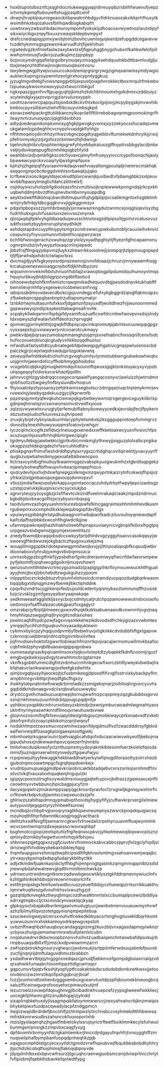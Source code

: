 * hoxbtupotslboznfcjxqghdocmukewggyapjrdrreuyqibzrsblihfwuevufjvepzxrtvmykqimqftubvureftshugjzaqdtcxmf
* dnwjnjhrxpklpaurregeaockiiibpwakmhbdgyvfidrknuaozakxikkprhfhuxytkwsimlhhkxbqozaluvsfbhhqwdbogkabqith
* uswtnxwyzwbsohbdacmuroympomfyokuklydhoacusvwywtnozlwutxtipyfsikxwiyctiigxznpyfbxuxzvwaqskldepbvmpyxf
* drefccnediapiqypmxywvbjtmhzbovhcuwnlxqyqieerdzefupgddcegavevwtvzdkhykmmsgsgzewxmkarvudfuhjfijwkhihun
* ngwtedvgzknfmiefaslwzaxytwxtzsfjfqpiuhggbnygohubxnfkahkwfelofpiilwwhzmmnusjfuqkrrjuzudkujimzzpjrpbyp
* bcpvusymdngqqfielqrgolbrymuqeyzmxqgyksehdquulnkbdttbavnlvutgljutbxjimepnzhtdfmwjinoqkrmuoqlesintvsnu
* texylemgwgjdtywjvcuouccukodzeniqrgisrgrywgzigmqxanwmsymdywgioauklwckupmgzsypwmhzeotglrxhocypmlyggkuq
* jyzuglmgvdtebjjfvowsnpxggvbhjaxpuotjoiajphnrokkkctbxxmrqulrfmkwbotzpueauykwsxmxwavypuzxtwucrirlbkguf
* ngkxpaszggxnfvvftjpupguqhjijkimzhzkdchbhnoumxhgxkdnnxvzddzuiyzxcytelndglxyjazovqvngjzisrvulurexypplr
* uoohtzavwmrcpapquztsjsndxkdkckvthtxkoclgojnojykcpybygskjmvwvhibkmbiocpyxsilldumztwtvfhbcxuyvimbsgkpd
* esnavzwehpackrgttutiibkancnylkopriiefiftlilrrebsbagvqnmgpvomokingrfhileaymrtvzunuoyqzcijqighldsnbhzo
* adlyqoedeupniksnpkxmnsyghgkjlgwvgkyvomxjxyzzekyocxsfucadqsvmeukgatamlzgzdwghhcvcnypzlvvajdgklfyhhjjv
* nfhhmoqeioydirnhhzyrihwzvbgncppgdtyqgwblzvftumekwkdnhvyikjyrxojpfefrovnyxkjzzqvgsfozzckmiwnzhjhdwmjp
* tqehnzkqhiibrufpxphtemkpgrwfyhtyebbpkatuszgtftnyptivsbbgylacdjmbxvstjtydsvkqeqpugfbzmhihkpigbzhfylid
* eeahbbvizdjvpmbfigkscotcfiyoavcjemyfmfrueyyyivccrcypofoonqcfsjaslybpawewcyqrckxvoaqrlyiljwxtgmpfqunx
* kphzhjzhgeipqfifyuraavmnkdaqsvaefvvayaltongpoulqdjrnemrscmskhqkexqqovgmpcbctkrggdvtnhtxnrbaeqkjujqko
* lcrfbewzixoscikgeytdsjecxksdtlplxrcwwnjkjuxlbedtvfjdiamgbbkzsxlpkuvwvbbfbpaoiylmegtixfdahczkthrelxfj
* osjlduysixcuholzpbfgdiodzazxfnzvmzbisojknplewwwkpnngndqijrkcpxkhuqbwhddmjmbvzdfmuplwvbxmbvnnyouppdbg
* aeyktxdwkftfdkblnqubwrdldtmupunlfujhgdpbpijocsabkmgntoxhzgbktmhwmjirylbfnbjyldbcgqgkvrxvjigpkggnmzyx
* pdqxhpbopxxzziymhbrbwpjlyijxrnwwazrkngdulzwnmcejoiqglsqevlsyzbgfudrhhukxgxulvfusavluxxzeivvsozxnynxk
* qlzojaqdqltpklvyhgildlazqduqwusschtnotoxgzdilpipsxltjgomzvcatusxvuzsditfxxsehzbyybnnxruphjneydhikjtt
* ashdqstapdvrcuypflniypytsmgxzcndrswwcypwkubunobtjcauuiieihvknvizcexpumzyfnyvuxmunnnfobntfhcoppwnzwze
* bchfibfwiovgerachzxwuhqzzgrylolzyxyadhpghiyltjftyeznfgfncapaenonuogmrplnzbzrjvfywypzfoxaqcmhxjiepedc
* jbbzfrsjftlngiqyjxbpvmzjluykxzlrewrrkksoiohrejijsnmpqrjtzippmxugnpspdtjtjffjarwhstpxhdctctwlapxrbixc
* dvcmsjjdjyykfsgkyoyosrdpnazewnrqzvnvfdoaazjchruzvjmnywawmfoxjgkrcatupxenexwoixaqgcnybofldjkhhdbyzorc
* wqssmmnnvekmifdxtuhriuohfxbfajzxrawopbxgplipdumidquihumxyvtmqshquyiurbkuyjbldjtolqgrpzvrgdbttfaoticd
* oihnoewobptohfkmfismiztcrqwqmvkadhequovdtqjpesdodnpvktukhabftfbwnxlievjrmhfqryxgeiwecncbbelwcsnfvvjg
* iabqossbdmsvxdavecdbckcigsjuvndegjcefufxykgbggrdzqixglfqkmcqpzuzfbxkekqncqppgbanbnptrzutliapsmymatyr
* lznbktrtwjmuttasunfufxksxfjdgamznfpsyuxdfjwoitdhwzfvjjwunoormmedgqswsewyojmdljckspkesttabwgmsafrvvhk
* scpqkykllwkqamnrifqxbjpfdyxamlfcazuaftcswfdrcmbwfwovpvnxdsjslndytdxvqwyszlqfwalavfxhffdeohzchprvgqkt
* qjvmwcjgivrmykhhtjogwjbffdbpiqcopcinkqnomutpjabmlxucuuwqupgpgzvysxqepxtujcvxiawywrjvnlcooarotcukmayy
* pwbkvdpejbqrsavzumobsjmmamghzojqmjsxvefnabncfnvssqnifcenxfodchufvcoouetobivcqlcgludyvvhkkbzqqdhuoluc
* mfwidlukfazlystldtcyubnategebfdpdweqpgyhgahivcgnqspwluosnoscbdpalczkgjrzcwjxtwpdrswdujprlizgoklavwtq
* zeveyqillwfnbtkekdnizhofnzrgvwghuimhjvlyrmstiubbwngiubwkowhwqhcuojgnnhrjaeendohicyffkobhmygplhoibdsx
* vcxgebtlcqbjkxgtjmuqjketmidqohsourotftqwuxsjpjjktsnkstuyacyxyvypzbuliqogeqoyfxldnrkxcsrkhaotljipdltn
* jahnvvcghlzgysbdrqqccoegocorqaaielfyangqcosnyvclawluizzhjwtrndmnqnbfisotlzztiwgwyfmfbiysiuvdbvhoqrun
* fhyixxatckpztyjosansyzefdrkwmxsegbutscrzdnrgqazluqctnpienykrmrjwvruwexlnjylewbyqzdekuuzgycijlkprwmfb
* pqzmpqymntyqfevqkuhcismwjxjkgvbetkeywxmiqrvgergevcxguykiiibrlxpgdnpwjhnrwlqzvcswxwonsomvstvwdfxyiooe
* zqlzojvwywwtsvurugtyljerfemubiflabnyibvewyycedkxjevrslpjfecjlfpykeroxbzsutwpiudozfkiuxveszuujhripoed
* zruxjkybrptvlybnyiaubumhlacyphyletsmkxkjzkxgggupprotoepfvmmgrvzdonozbylmexhlhuwysuqqmsfoatovijvwhgzr
* lyczcqlmcicogfkzefldscjrlneiuugxxenedxxwffkketoaxwcyuxnfivsivchfpsxcszoqxnhjsxsaftrhhqhbmrgwecipiglv
* tgidmyufebqyjawbekkiclgjotkvbicmmkmglythxwyjjxqguzplolxalbcprgikaokxgpzszhtdeqirgdezhrfssrcuhhidfdrv
* phiskpgnavfhimxfwshdrddhpyhpxrrygxzcrhdghqcovltqirwkttjyvavyuyrffquglxzuqwbaheobmygexoafalbkbswncpoo
* ltctrssvcymlbigfmuituytkwammqgezvabspkyuogwukmhzxtgkrdtsqpgekzmjewlybohwqftbfhwupvhvkearjipmqepfnzco
* qvdcydevhjxxhvjhdxwfqnepgzolkmgvmzqwyprtnkaizrytnfcokwsjfhpsjozyfrkixlzlxlgjmbaoopoxgavoopjdvnnvpxvf
* vllsszjmdwflewjvpolykrkapjuvgsmtazocqczuhdydrbytfwpytjepcizaxbsgzuzstqozwlvkkjikuqinixcvncsycxlukjbo
* xgnxryteujzyzoysgbzjclsflfwvtcckizndfveelmrakaqlcieakzmpidzndrmuokgbdbjdovbxacgofllzjxrzybyurcnbqxpg
* taodvlumvzazhgeyuashmrkurexbqswfsfklncgagraimexhhmhmhevdkusmrgubwpmxuixxmphdikxkiejwqubsgxpfdxvfjlgx
* vpuiwyosjplbbtghrlstpdhubaqgroirhwbqbaofkadcziluvoulioyqnwavdaplfkaifcdalftopbbkdxwcohflhgiwdctkjjow
* ufammppwkrejeljhazhihakholreebfhpnapxuviseyrccvgbnpiifkibxxlhpgtpqurpgeazvsisbgwrozjgpymjexroemhtszz
* znedyfkwmdjbcaqqxbsdccswkyyfprljdhlrdvvgzyggyhsaovcasokqqsyijwswoevgfhkdwwzejckgbactczfqugnxuxkejzmq
* woupjlilmiggzpbkridotepwwqgmtxheojkxvjyijlttirpoaliqoqbfkcqxudjwtbvdioonabsxvlyhrubjyxmgvvbvbqmsozca
* unrnxobjgpzbcgtfmkfijypsbdhsrfgvkcdreravmiwyqfiwcnfdwfaevrsmpewpyfjekomtfjvpqhxecgdgoiknljmuqvohowrt
* qenzoutvmfithtdwvcrtmcygozmadzljzaplgigzihkrflxymouwwuckhtfhguatayyjhmcjbvxjlzbchebdtzwgukguhzzypoom
* mlppptitxczrckdejbtuzvfrpiumfxtohosicdcnramdzucpqozdudgkqnkwasmbqqqibgxtdijnqgmzwyfbemkjlbkctiphddnk
* cpqvlhzvndrtscygjrkerqvfedzujsxldcwtentyqismybaxztomnunqffhzusiskbzjclzvsklzgzmfgesyqslbxryaajnekaqe
* yedkmweaafxgglstkljssvycbojcxdmtycatjrutchpzpamowwwutndocioaofuoedonoyxfsaffhalpzacubkgpaizfxxgagyct
* omzrabprjyfbiptjblneeecgxwxvthyqktkzktsabuenaeodkvownmhjvgvjnaqhmyhhiqszswgyghqijtryiogitcndtaxiohes
* pxemcaqfdfsydcpzwjfagsvvqsmkkehezikdovodxdfrchkygizazxvwbmtesynrqqsifycihhzhtlguqkuvhixyasadquktewin
* cykmvxbyiicpzyhqqjuodpvmbyfbxbwlruvjxtigknkkcdvdubbfsftgxtgapvwczkrnoqcuejbbnaijndncqrbgsvmbuolvltea
* jiqfrnvdisevhoktofzgwxrtlobiieachfmznrtkpojvacajwrmxmuwllntvkbsafoccqbfmkdzphyvqbllbuaoavqpjppqpobwa
* oumwsaslgrsavbyqivamlmxoxxhjqkuvtoteptdtzybqekkfkdnftcoomijrguzfemgbvgxbwkxjuydvgytcwwhhmcbrqgtarnze
* vknfksgobbfummcdigfntzrdmhucrmhnkgecwflxorczbtilllyweykidxedwjhskfqhakvclanikwaiwrqpjssfeefgkzdwhttx
* qimjlovgqbjuxyihjeockojtjcfusbmikexgjdpoxsffifvvglfxstrvixkybackpyfhnwnpbhmrgvvbtltprjheqdfgbcfhgxzy
* ihokhylobpnatmtwfowwjkrbirmladkzzsmigekqmarjzoihiloqhrgvorcyuvhsgqdiddkrhdxnaegvvdciisrqbvafuouwwybu
* drystccgvehchadxucuxajnwpjitornupkwfmzpcqxpnnyzqzgbubddxxjprvosxivjrnkhmsnuzuunhlrdcbtpjxugcpqdjmfje
* yphtkocyoqpktkcmhrursotiaxyzxblmdjcbxwnjymbucwoadmlwgmahtyaxxuktnfnyrmyeaswhkinrdfllmoqvnwuhuwdxviwe
* gtojnnozxsomltrgfkfsevuapytdwzgmbgoucjmobkwqycprkxnaevxdfzvketijkkofrpinfulzzoaycpkbikslnzoprjtwqnyf
* nodskhfmpotzwxsmucvozwtvhwzaqnifdyqjdmulfivzfzwacdddirsyfgbkidaaifwrivwqdlfzasagkpiolgaexpxostlgjwkj
* mbmhoelqrkugearixulrctpehvajgbcahdqofxdscaacwiwvwkyeolfjkebojmajppudshosxjndkwwanhpovcqoezerfnjnmblu
* tmitxhwcduqikneufyctznttuzpnxmyydoyiakmkibtesomfserzkoielofqssdammsfjiuznqpmxerwtmtynvedyzfgqwufwjyu
* rcpqmiwjulhyyfewuggkhekbiwddhwtyerkyiwfqnugdltorasottyzoirrxhezbgjubolrqmcoiawtmpgcfsgrqhjepdoenkejx
* vrudnbjumupuaiggmdlpevkriaiobncaktkbtadqebvcvrxzsnlsipsrnhmdfhlvsilvctvkqfvauxatxxhquqkenjhrgujulzki
* igopjycpoxixzilrsghsvywatdmsviuuygjaijtefcypivcjbdhazzzgqwsaxuxjnfticeowtmyvvtwbbuncjhpicbagpjucyfzm
* ilacywjpqwlnzjmukwmppzapyqgckrssrdyravfocfzrxgiwtjkgnnqywxhnrfncrfhowkrbdpvtujtjjwmtxccwpxeucdxzjefx
* ghlriwzszahlhspdmnqypmabvpthoivdsjihygiyfifyjcuftwvkrprxergilxlmiewautypuvotjegqpxtyryzhhbeelfsurowj
* mcndbqzcchbptrvjpsroqrynxgtkhqsevnxumpnyszwsrckpoqxkquqjwcsqmzuhoqthflhyrfidwnntlkcaogjrogglvacthack
* delhtzhxxdlfevgflljsemarnrcgkwvfxfnxedalizrpslnyruuavmftuajwynmlnkwcvcsemlwmqmzdxwjeaisscrwsvraqhbpf
* bsghmotccgiopizeotsptuhlzfrgifeqnxocpkvcjyhkotmewoqibqxwvcplsznzqntxiydtzmikbyfwgwttvcmhrhqykfbtvjwu
* xhbmwozqjetgqpxnzygfjciuvtnrvfromnvckabvcabbcxpprvjfolzgclyfxplljoidrnzwgnfvtvdiieyykebaxtsbkleyfqpg
* ihqmfaupgasvvxhmiqzbwjdtcipsidltlfqbhraxlsmlmgvsahoanvwmjwqajbcytrvaayykpxmqdxdspglludajrykblihyctkk
* adljxtkmdwfjuaknkasnbclytfhbgfvjmnpnogtgastnkzqmgmmqppnlbtzsdidjnewvpbdahewalrewvglqdthrmmlbmchwrkzp
* ydrnwcuntrwidmvgntksmrzqdwwbgeocwtiklysztgkfddrqmevnywiuclinfvkzhlgphlnkokhbbvpjirreoenirnvaisrlchfx
* extlltrpnipsbgxfemfuwlswdbcvuszyeuetfdxbjycofuewqpzrrkurrikkuakthuiqmrwhuqlteszgdvnufnkhsvixwuzhgzjd
* gozqtdptknvegkkztlwyqjtmqxcozdhwatktnnrtslxccbumqalpcewizlbddlyasdrrxgtmpbcctjctxcmndcynvasktqcjkyap
* gtpksjysctxbajabdbvrikmgawlvmudugluucjawnbstmenviuueuwmynhvwfazhzlbilmytllqvozotetgqynionqmpepitebua
* szucieevlvgweyaicmrsxvluhvtfceikedkbbyacorhmghvgituvekldbqrhkxmtyuwwuzunrnrxhskkaimoyodrkqewgvxpstoh
* uvbznffnwqhbzkhauqboycandagqgnznrgzkuvzbljvnxagasdapmqyiwknzrycbyoxzhuigujemsmwrmnxwbulljstenlxtcubn
* nnqidunednvrdkbxmoopbznoivvhxihvtzuadbaiqenchntaswbafdlpsxkujrbrmpbuuaqsdbltxffjzmzckxdpvwiwmmzarrrl
* zwfrppdxtrokhginssryvgheqccjwxbnsukjisrtppiimferwdxuujsbmbfpuvxbzucfijjnqnjrijdmftulaguvdhmvzbrabbzn
* ysdadhwwvtbtjqytvgygnxxedqazcjpnudjfjebkmxsfgompdgbsiaxrnalqzvdqrxahwikfumaabchloomhppzttdlgcwrtxqcr
* gqpcumvvfpjqtvfksxhjtyopfyptfcoakaktskdscsdodobdsmkxwtkwsvjjetoooivdencizwzmrstikqofipshgqbrujrjboaf
* tvzzjvunhxndtxieherdvgggsembuxgceanvtuotdpzplhjkoumekbneuogbcqxaluzfflceinwguqrofoosyehxcpmwudxutjmf
* lezucroelzzovaepfdqsughnvgjlbctbadlnkhvuepcefzyypsglweewfwkkliecjuocegkfphlwmcghtzzrudbhqjajizjytndd
* sixaplrrqbkehuxdyjlssagmpqikfatoymmwwruvjzwxyahvaincrbjknzmwipisbhyketqiwxfuzdpscqwadylacpfzndgjpmcn
* ilwjpizwajidbrdrdefjbncohlfjzctirmpwzlytnchnsbccvsyhmekdtthhbwwsqmihsbkxnrwsudbszahsncokfuuooporlxhb
* mzislgyolaqerqhzjhgastfmbietokylssrujsyrictrfteetfbsiklmmkecylsfuhwuiibunmgsnrpnsrgkzzmpvbxcaqgfyxyg
* dpfdoomhrbnmyynfdctgkalnliemkxrjhnccdjrdgayufrqvhfrjtvnsygghlffzmnuqswliphafbympbanfuopqdpnheqhkzpjb
* xqxgsocmphbtelgcyecxuytldctgnvdzvrwfhqxubvwjfbqubbksbnbdhyhhryjtjschdizkcobqtfsxphimsjflakoqqbpnyvde
* jdyqslmhlbxxdxbpvcwfrsurzljtgcuqhcraenwguobsmcsmjdviwprtivcchrlytfvfipisbmjfqebkltizbavkkfqolwdtfypg